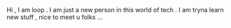 Hi , I am loop . I am just a new person in this world of tech . I am tryna learn new stuff , nice to meet u folks ...
